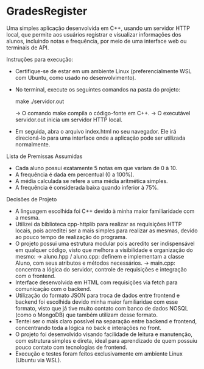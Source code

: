 # GradesRegister
Uma simples aplicação desenvolvida em C++, usando um servidor HTTP local, que permite aos usuários registrar e visualizar informações dos alunos, incluindo notas e frequência, por meio de uma interface web ou terminais de API.

Instruções para execução:
- Certifique-se de estar em um ambiente Linux (preferencialmente WSL com Ubuntu, como usado no desenvolvimento).
- No terminal, execute os seguintes comandos na pasta do projeto:

   make
   ./servidor.out

  -> O comando make compila o código-fonte em C++.
  -> O executável servidor.out inicia um servidor HTTP local.
- Em seguida, abra o arquivo index.html no seu navegador. Ele irá direcioná-lo para uma interface onde a aplicação pode ser utilizada normalmente.

Lista de Premissas Assumidas
- Cada aluno possui exatamente 5 notas em que variam de 0 à 10.
- A frequência é dada em percentual (0 a 100%).
- A média calculada se refere a uma média aritmética simples.
- A frequência é considerada baixa quando inferior à 75%.

Decisões de Projeto
- A linguagem escolhida foi C++ devido à minha maior familiaridade com a mesma.
- Utilizei da biblioteca cpp-httplib para realizar as requisições HTTP locais, pois acreditei ser a mais simples para realizar as mesmas, devido ao pouco tempo de realização do programa.
- O projeto possui uma estrutura modular pois acredito ser indispensável em qualquer código, visto que melhora a visibilidade e organização do mesmo:
  -> aluno.hpp / aluno.cpp: definem e implementam a classe Aluno, com seus atributos e métodos necessários.
  -> main.cpp: concentra a lógica do servidor, controle de requisições e integração com o frontend.
- Interface desenvolvida em HTML com requisições via fetch para comunicação com o backend.
- Utilização do formato JSON para troca de dados entre frontend e backend foi escolhida devido minha maior familiaridae com esse formato, visto que já tive muito contato com banco de dados NOSQL (como o MongoDB) que também utilizam desse formato.
- Tentei ser o mais claro possível na separação entre backend e frontend, concentrando toda a lógica no back e interações no front.
- O projeto foi desenvolvido visando facilidade de leitura e manutenção, com estrutura simples e direta, ideal para aprendizado de quem possuiu pouco contato com tecnologias de frontend.
- Execução e testes foram feitos exclusivamente em ambiente Linux (Ubuntu via WSL).
